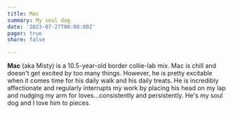 ```yaml
---
title: Mac
summary: My soul dog
date: '2023-07-27T00:00:00Z'
pager: true
share: false

---
```

**Mac** (aka Misty) is a 10.5-year-old border collie-lab mix. Mac is  chill and doesn't get excited by too many things. However, he is pretty excitable when it comes time for his daily walk and his daily treats. He is incredibly affectionate and regularly interrupts my work by placing his head on my lap and nudging my arm for loves...consistently and persistently. He's my soul dog and I love him to pieces.
